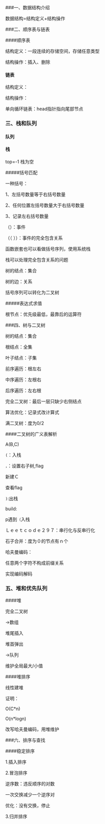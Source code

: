 ###一、数据结构介绍

数据结构=结构定义+结构操作

###二、顺序表与链表

####顺序表

结构定义：一段连续的存储空间，存储任意类型

结构操作：插入、删除

#### 链表

结构定义：

结构操作：

单向循环链表：head指针指向尾部节点

### 三、栈和队列

#### 队列

#### 栈

top=-1	栈为空

#####括号匹配

一种括号：

1、左括号数量等于右括号数量

2、任何位置左括号数量大于右括号数量

3、记录左右括号数量

（）：事件

（（ ））：事件的完全包含关系

函数嵌套也可以看做括号序列，使用系统栈

栈可以处理完全包含关系的问题

树的结点：集合

树的边：关系

括号序列可以转化为二叉树

#####表达式求值

根节点：优先级最低，最靠后的运算符

###四、树与二叉树

树的结点：集合

根结点：全集

叶子结点：子集

前序遍历：根左右

中序遍历：左根右

后序遍历：左右根

完全二叉树：最后一层只缺少右侧结点

算法优化：记录式改计算式

满二叉树：度为0/2

####二叉树的广义表解析

A(B,C)

`(`：入栈

`，`：设置右子树,flag

新建Ｃ

查看flag

`)`:出栈

build:

p遇到`（`入栈

Ｌｅｅｔｃｏｄｅ２９７：串行化与反串行化



石子合并：度为０的节点有ｎ个

哈夫曼编码：

任意两个字符不构成前缀关系

实现编码解码

### 五、堆和优先队列

####堆

完全二叉树

->数组

堆尾插入

堆首弹出

->队列

维护全局最大/小值

####堆排序

线性建堆

证明：

O(C*n)

O(n*logn)

改写哈夫曼编码，用堆维护

###六、排序与查找

####稳定排序

1.插入排序

2.冒泡排序

逆序数：违反顺序的对数

一次交换减少一个逆序对

优化：没有交换，停止

3.归并排序


